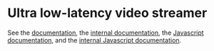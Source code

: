 # Ultra low-latency video streamer

See the [documentation](docs/README.md), the [internal documentation](docs/private/README.md),
the [Javascript documentation](js/docs/Client.md), and the
[internal Javascript documentation](js/docs/private/README.md).
